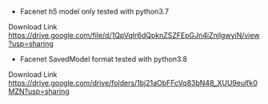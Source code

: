 -   Facenet h5 model only tested with python3.7

Download Link <https://drive.google.com/file/d/1QpVqIr6dQpknZSZFEpGJn4iZnjlgwyiN/view?usp=sharing>

-   Facenet SavedModel format tested with python3.8

Download Link <https://drive.google.com/drive/folders/1bj21aObFFcVq83bN48_XUU9eulfk0MZN?usp=sharing>
